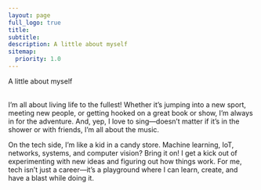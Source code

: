 ```yaml
---
layout: page
full_logo: true
title: 
subtitle: 
description: A little about myself
sitemap:
  priority: 1.0
---
```

<p class="describe-text">A little about myself</p>
<br>
I’m all about living life to the fullest! Whether it’s jumping into a new sport, meeting new people, or getting hooked on a great book or show, I’m always in for the adventure. And, yep, I love to sing—doesn’t matter if it’s in the shower or with friends, I’m all about the music. 

On the tech side, I’m like a kid in a candy store. Machine learning, IoT, networks, systems, and computer vision? Bring it on! I get a kick out of experimenting with new ideas and figuring out how things work. For me, tech isn’t just a career—it’s a playground where I can learn, create, and have a blast while doing it.

<br>
<br>
<br>
<br>
<br>
<br>
<br>
